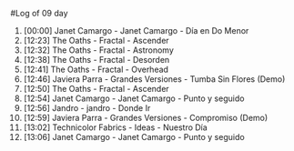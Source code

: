 #Log of 09 day

1. [00:00] Janet Camargo - Janet Camargo - Día en Do Menor
1. [12:23] The Oaths - Fractal - Ascender
1. [12:32] The Oaths - Fractal - Astronomy
1. [12:38] The Oaths - Fractal - Desorden
1. [12:41] The Oaths - Fractal - Overhead
1. [12:46] Javiera Parra - Grandes Versiones - Tumba Sin Flores (Demo)
1. [12:50] The Oaths - Fractal - Ascender
1. [12:54] Janet Camargo - Janet Camargo - Punto y seguido
1. [12:56] Jandro - jandro - Donde Ir
1. [12:59] Javiera Parra - Grandes Versiones - Compromiso (Demo)
1. [13:02] Technicolor Fabrics - Ideas - Nuestro Día
1. [13:06] Janet Camargo - Janet Camargo - Punto y seguido
